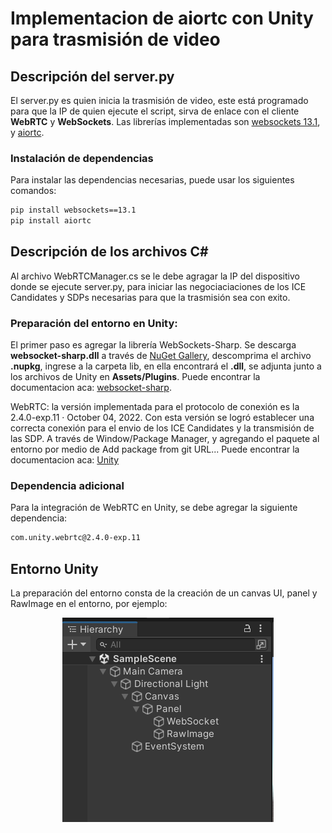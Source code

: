 # Implementacion de aiortc con Unity para trasmisión de video

## Descripción del server.py

El server.py es quien inicia la trasmisión de video, este está programado para que la IP de quien ejecute el script, sirva de enlace con el cliente **WebRTC** y **WebSockets**. Las librerías implementadas son [websockets 13.1](https://pypi.org/project/websockets/), y [aiortc](https://github.com/aiortc/aiortc?tab=readme-ov-file).

### Instalación de dependencias

Para instalar las dependencias necesarias, puede usar los siguientes comandos:

```sh
pip install websockets==13.1
pip install aiortc
```

## Descripción de los archivos C#

Al archivo WebRTCManager.cs se le debe agragar la IP del dispositivo donde se ejecute server.py, para iniciar las negociaciaciones de los ICE Candidates y SDPs necesarias para que la trasmisión sea con exito.

### Preparación del entorno en Unity:

El primer paso es agregar la librería WebSockets-Sharp. Se descarga **websocket-sharp.dll** a través de [NuGet Gallery](https://www.nuget.org/), descomprima el archivo **.nupkg**, ingrese a la carpeta lib, en ella encontrará el **.dll**, se adjunta junto a los archivos de Unity en **Assets/Plugins**. Puede encontrar la documentacion aca: [websocket-sharp](https://github.com/sta/websocket-sharp/tree/master).

WebRTC: la versión implementada para el protocolo de conexión es la 2.4.0-exp.11 · October 04, 2022. Con esta versión se logró establecer una correcta conexión para el envio de los ICE Candidates y la transmisión de las SDP. A través de Window/Package Manager, y agregando el paquete al entorno por medio de Add package from git URL... Puede encontrar la documentacion aca: [Unity](https://docs.unity3d.com/Packages/com.unity.webrtc@2.4/manual/index.html)

### Dependencia adicional

Para la integración de WebRTC en Unity, se debe agregar la siguiente dependencia:

```sh
com.unity.webrtc@2.4.0-exp.11
```

## Entorno Unity

La preparación del entorno consta de la creación de un canvas UI, panel y RawImage en el entorno, por ejemplo:

<p align="center">
  <img src="/Imagenes/Scene.png" alt="Create UI Canvas">
</p>
